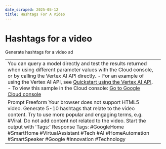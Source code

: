 ```yaml
---
date_scraped: 2025-05-12
title: Hashtags For A Video
---
```


# Hashtags for a video 

Generate hashtags for a video ad

| | |
| --- | --- |
| You can query a model directly and test the results returned when using different parameter values with the Cloud console, or by calling the Vertex AI API directly. - For an example of using the Vertex AI API, see [Quickstart using the Vertex AI API](../../start/quickstarts/api-quickstart.md). - To view this sample in the Cloud console: [Go to Google Cloud console](https://console.cloud.google.com/vertex-ai/generative/language/prompt-examples/Hashtags%20for%20a%20video) | |
| Prompt Freeform Your browser does not support HTML5 video. Generate 5-10 hashtags that relate to the video content. Try to use more popular and engaging terms, e.g. #Viral. Do not add content not related to the video. Start the output with 'Tags:' Response Tags: #GoogleHome #SmartHome #VirtualAssistant #Tech #AI #HomeAutomation #SmartSpeaker #Google #Innovation #Technology | | | | | --- | --- | | **Model:** | gemini-1.5-flash-002 | | **Temperature:** | 0.2 | | **Max output tokens:** | 8192 | | **TopK:** | 40.0 | | **TopP:** | 0.95 | |